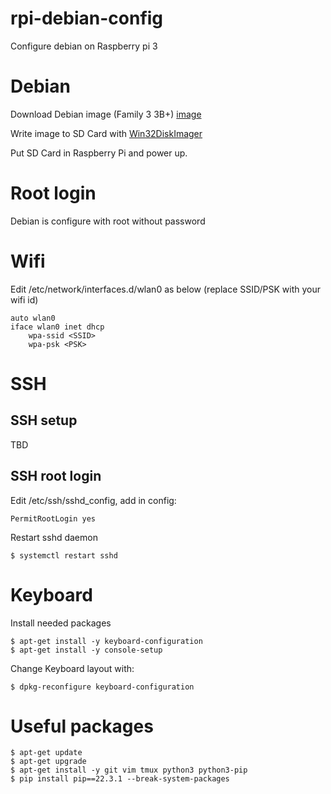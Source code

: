 # rpi-debian-config
Configure debian on Raspberry pi 3

# Debian
Download Debian image (Family 3 3B+) [image](https://raspi.debian.net/tested-images/)

Write image to SD Card with [Win32DiskImager](https://sourceforge.net/projects/win32diskimager/)

Put SD Card in Raspberry Pi and power up.

# Root login
Debian is configure with root without password

# Wifi
Edit /etc/network/interfaces.d/wlan0 as below (replace SSID/PSK with your wifi id)

```Console
auto wlan0
iface wlan0 inet dhcp
    wpa-ssid <SSID>
    wpa-psk <PSK>
```

# SSH
## SSH setup
TBD

## SSH root login
Edit /etc/ssh/sshd_config, add in config:
```console
PermitRootLogin yes
```

Restart sshd daemon
```shell
$ systemctl restart sshd
```

# Keyboard
Install needed packages
```Console
$ apt-get install -y keyboard-configuration
$ apt-get install -y console-setup
```

Change Keyboard layout with:
```Console
$ dpkg-reconfigure keyboard-configuration
```

# Useful packages
```console
$ apt-get update
$ apt-get upgrade
$ apt-get install -y git vim tmux python3 python3-pip
$ pip install pip==22.3.1 --break-system-packages
```
